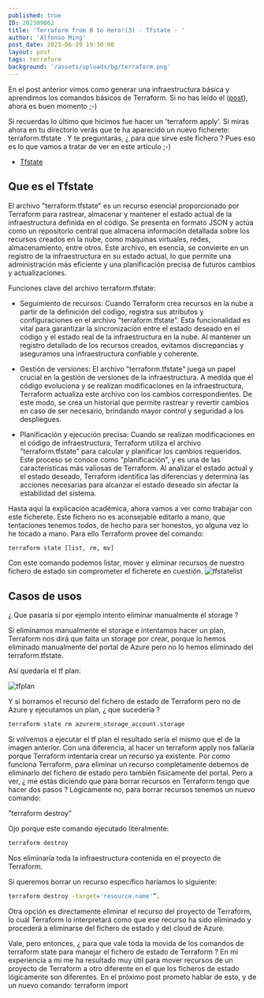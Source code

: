 ```yaml
---
published: true
ID: 202309062
title: 'Terraform from 0 to Hero!(3) - Tfstate - '
author: 'Alfonso Ming'
post_date: 2023-06-29 19:30:00
layout: post
tags: terraform
background: '/assets/uploads/bg/terraform.png'
---
```


En el post anterior vimos como generar una infraestructura básica y aprendimos los comandos básicos de Terraform. Si no has leído el ([post](https://aming27.github.io/2023/06/29/Terraform-from-0-to-hero(2)/)), ahora es buen momento ;-)

Si recuerdas lo último que hicimos fue hacer un 'terraform apply'. Si miras ahora en tu directorio verás que te ha aparecido un nuevo ficherete: terraform.tfstate . Y te preguntarás, ¿ para que sirve este fichero ? Pues eso es lo que vamos a tratar de ver en este artículo ;-)

<!--break-->

 - [Tfstate](#que-es-el-tfstate)

 ## Que es el Tfstate

 El archivo "terraform.tfstate" es un recurso esencial proporcionado por Terraform para rastrear, almacenar y mantener el estado actual de la infraestructura definida en el código. Se presenta en formato JSON y actúa como un repositorio central que almacena información detallada sobre los recursos creados en la nube, como máquinas virtuales, redes, almacenamiento, entre otros. Este archivo, en esencia, se convierte en un registro de la infraestructura en su estado actual, lo que permite una administración más eficiente y una planificación precisa de futuros cambios y actualizaciones.

Funciones clave del archivo terraform.tfstate:

- Seguimiento de recursos: Cuando Terraform crea recursos en la nube a partir de la definición del código, registra sus atributos y configuraciones en el archivo "terraform.tfstate". Esta funcionalidad es vital para garantizar la sincronización entre el estado deseado en el código y el estado real de la infraestructura en la nube. Al mantener un registro detallado de los recursos creados, evitamos discrepancias y aseguramos una infraestructura confiable y coherente.

- Gestión de versiones: El archivo "terraform.tfstate" juega un papel crucial en la gestión de versiones de la infraestructura. A medida que el código evoluciona y se realizan modificaciones en la infraestructura, Terraform actualiza este archivo con los cambios correspondientes. De este modo, se crea un historial que permite rastrear y revertir cambios en caso de ser necesario, brindando mayor control y seguridad a los despliegues.

- Planificación y ejecución precisa: Cuando se realizan modificaciones en el código de infraestructura, Terraform utiliza el archivo "terraform.tfstate" para calcular y planificar los cambios requeridos. Este proceso se conoce como "planificación", y es una de las características más valiosas de Terraform. Al analizar el estado actual y el estado deseado, Terraform identifica las diferencias y determina las acciones necesarias para alcanzar el estado deseado sin afectar la estabilidad del sistema.

Hasta aquí la explicación académica, ahora vamos a ver como trabajar con este ficherete. Este fichero no es aconsejable editarlo a mano, que tentaciones tenemos todos, de hecho para ser honestos, yo alguna vez lo he tocado a mano. Para ello Terraform provee del comando:

```bash
terraform state [list, rm, mv]
```

Con este comando podemos listar, mover y eliminar recursos de nuestro fichero de estado sin comprometer el ficherete en cuestión.
![tfstatelist](/assets/uploads/08/tfstate.png)

 ## Casos de usos 

 ¿ Que pasaría si por ejemplo intento eliminar manualmente el storage ?

Si eliminamos manualmente el storage e intentamos hacer un plan, Terraform nos dirá que falta un storage por crear, porque lo hemos eliminado manualmente del portal de Azure pero no lo hemos eliminado del terraform.tfstate.

Así quedaría el tf plan:

![tfplan](/assets/uploads/08/tfplan.png)

Y si borramos el recurso del fichero de estado de Terraform pero no de Azure y ejecutamos un plan, ¿ que sucedería ? 

```bash
terraform state rm azurerm_storage_account.storage
```

Si volvemos a ejecutar el tf plan el resultado sería el mismo que el de la imagen anterior. Con una diferencia, al hacer un terraform apply nos fallaría porque Terraform intentaría crear un recurso ya existente. Por como funciona Terraform, para eliminar un recurso completamente debemos de eliminarlo del fichero de estado pero también fisícamente del portal. Pero a ver, ¿ me estás diciendo que para borrar recursos en Terraform tengo que hacer dos pasos ? Lógicamente no, para borrar recursos tenemos un nuevo comando: 

”terraform destroy”

Ojo porque este comando ejecutado literalmente:

```bash
terraform destroy
```

Nos eliminaría toda la infraestructura contenida en el proyecto de Terraform.

Si queremos borrar un recurso específico haríamos lo siguiente:

```bash
terraform destroy -target='resource.name'”. 
```

Otra opción es directamente eliminar el recurso del proyecto de Terraform, lo cuál Terraform lo interpretará como que ese recurso ha sido eliminado y procederá a eliminarse del fichero de estado y del cloud de Azure.

Vale, pero entonces, ¿ para que vale toda la movida de los comandos de terraform state para manejar el fichero de estado de Terraform ? En mi experiencia a mi me ha resultado muy útil para mover recursos de un proyecto de Terraform a otro diferente en el que los ficheros de estado lógicamente son diferentes. En el próximo post prometo hablar de esto, y de un nuevo comando: terraform import 




